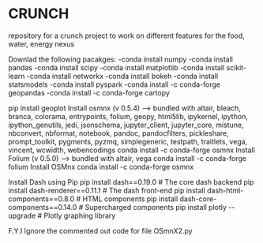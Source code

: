 # CRUNCH
repository for a crunch project to work on different features for the food, water, energy nexus

Downlad the following pacakges:
-conda install numpy
-conda install pandas
-conda install scipy
-conda install matplotlib
-conda install scikit-learn
-conda install networkx
-conda install bokeh
-conda install statsmodels
-conda install pyspark
-conda install -c conda-forge geopandas
-conda install -c conda-forge cartopy

pip install geoplot
Install osmnx (v 0.5.4) --> bundled with altair, bleach, branca, colorama, entrypoints, folium, geopy, html5lib, ipykernel, ipython, ipython_genutils, jedi, jsonschema, jupyter_client, jupyter_core, mistune, nbconvert, nbformat, notebook, pandoc, pandocfilters, pickleshare, prompt_toolkit, pygments, pyzmq, simplegeneric, testpath, traitlets, vega, vincent, wcwidth, webencodings
conda install -c conda-forge osmnx
Install Folium (v 0.5.0) --> bundled with altair, vega
conda install -c conda-forge folium
Install OSMnx
conda install -c conda-forge osmnx


Install Dash using Pip
pip install dash==0.19.0  # The core dash backend
pip install dash-renderer==0.11.1  # The dash front-end
pip install dash-html-components==0.8.0  # HTML components
pip install dash-core-components==0.14.0  # Supercharged components
pip install plotly --upgrade  # Plotly graphing library

F.Y.I
Ignore the commented out code for file OSmnX2.py
